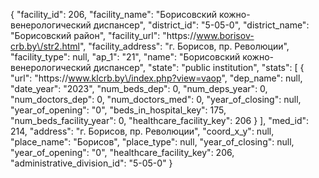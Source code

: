 {
    "facility_id": 206,
    "facility_name": "Борисовский кожно-венерологический диспансер",
    "district_id": "5-05-0",
    "district_name": "Борисовский район",
    "facility_url": "https:\/\/www.borisov-crb.by\/str2.html",
    "facility_address": "г. Борисов, пр. Революции",
    "facility_type": null,
    "ap_1": "21",
    "name": "Борисовский кожно-венерологический диспансер",
    "state": "public institution",
    "stats": [
        {
            "url": "https:\/\/www.klcrb.by\/index.php?view=vaop",
            "dep_name": null,
            "date_year": "2023",
            "num_beds_dep": 0,
            "num_deps_year": 0,
            "num_doctors_dep": 0,
            "num_doctors_med": 0,
            "year_of_closing": null,
            "year_of_opening": "0",
            "beds_in_hospital_key": 175,
            "num_beds_facility_year": 0,
            "healthcare_facility_key": 206
        }
    ],
    "med_id": 214,
    "address": "г. Борисов, пр. Революции",
    "coord_x_y": null,
    "place_name": "Борисов",
    "place_type": null,
    "year_of_closing": null,
    "year_of_opening": "0",
    "healthcare_facility_key": 206,
    "administrative_division_id": "5-05-0"
}